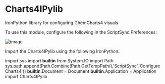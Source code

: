 # Charts4IPylib
IronPython library for configuring ChemCharts4 visuals

To use this module, configure the following in the ScriptSync Preferences:

![image](https://user-images.githubusercontent.com/46694342/198631923-d7cccca5-5074-49e3-9879-7f07a8797fe6.png)

Import the Charts4IPylib using the following IronPython:

import sys
import __builtin__
from System.IO import Path
sys.path.append(Path.Combine(Path.GetTempPath(),'ScriptSync','ConfigureCharts4'))
__builtin__.Document = Document
__builtin__.Application = Application
import Charts4IPylib

